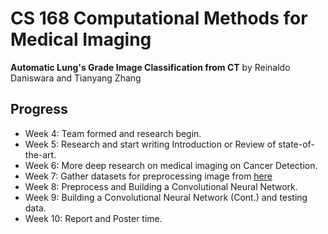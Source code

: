 
# CS 168 Computational Methods for Medical Imaging 

**Automatic Lung's Grade Image Classification from CT**
by Reinaldo Daniswara and Tianyang Zhang

## Progress

 - Week 4: Team formed and research begin.
 - Week 5: Research and start writing Introduction or Review of state-of-the-art.
 - Week 6: More deep research on medical imaging on Cancer Detection.
 - Week 7: Gather datasets for preprocessing image from [here](https://www.kaggle.com/c/data-science-bowl-2017/data)
 - Week 8: Preprocess and Building a Convolutional Neural Network.
 - Week 9: Building a Convolutional Neural Network (Cont.) and testing data.
 - Week 10: Report and Poster time.
